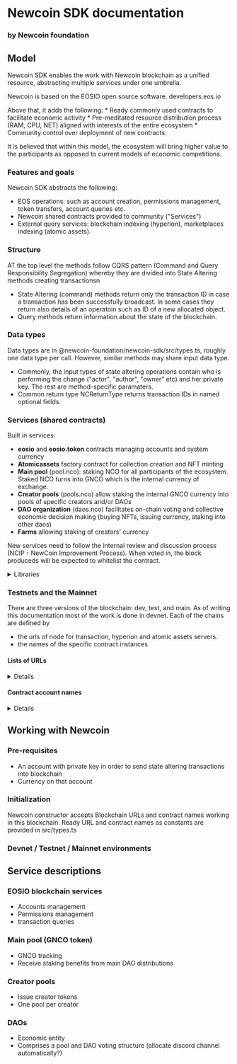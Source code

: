 # Newcoin SDK documentation
### by Newcoin foundation

## Model

Newcoin SDK enables the work with Newcoin blockchain as a unified resource, abstracting multiple services under one umbrella. 
<p>
Newcoin is based on the EOSIO open source software. developers.eos.io
</p>
<p>Above that, it adds the following: 
* Ready commonly used contracts to facilitate economic activity
* Pre-meditated resource distribution process (RAM, CPU, NET) aligned with interests of the entire ecosystem
* Community control over deployment of new contracts.
<p>
It is believed that within this model, the ecosystem will bring higher value to the participants as opposed 
to current models of economic competitions.

### Features and goals
Newcoin SDK abstracts the following:
* EOS operations: such as account creation, permissions management, token transfers, account queries etc.
* Newcoin shared contracts provided to community ("Services")
* External query services: blockchain indexing (hyperion), marketplaces indexing (atomic assets).

### Structure
AT the top level the methods follow CQRS pattern (Command and Query Responsibility Segregation) whereby 
they are divided into State Altering methods creating transactionsn

* State Altering (command) methods return only the transaction ID in case a transaction has been successfully
broadcast. In some cases they return also details of an operatoin such as ID of a new allocated object.
* Query methods return information about the state of the blockchain.

### Data types 

Data types are in @newcoin-foundation/newcoin-sdk/src/types.ts, roughly one data type per call. However, similar methods may share input data type. 
  
* Commonly, the input types of state altering operations contain who is performing the change ("actor", "author", "owner" etc) and her private key. 
The rest are method-specific paramaters.
* Common return type NCReturnType returns transaction IDs in named optional fields.

### Services (shared contracts) 

Built in services: 
* **eosio** and **eosio.token** contracts managing accounts and system currency 
* **Atomicassets** factory contract for collection creation and NFT minting
* **Main pool** (pool.nco): staking NCO for all participants of the ecosystem. Staked NCO turns into GNCO which is the internal currency of exchange.
* **Creator pools** (pools.nco) allow staking the internal GNCO currency into pools of specific creators and/or DAOs
* **DAO organization** (daos.nco) facilitates on-chain voting and collective economic decision making (buying NFTs, issuing currency, staking into other daos)
* **Farms** allowing staking of creators' currency

New services need to follow the internal review and discussion process 
(NCIP - NewCoin Improvement Process). When voted in, the block produceds will be expected to whitelist the contract. 

<details><summary>Libraries</summary>
<p>
The pools and DAO contracts have their own libraries:
  * pool.nco  - https://github.com/@newcoin-foundation/newcoin.pool-js, npm i @newcoin-foundation/newcoin.pool-js
  * pools.nco - https://github.com/@newcoin-foundation/newcoin.pool-js, npm i @newcoin-foundation/newcoin.pool-js
  * daos.nco  - https://github.com/@newcoin-foundation/newcoin.daos-js, npm i @newcoin-foundation/newcoin.daos-js
  * farms.nco TBD
  * atomicassets
</p>
</details>

### Testnets and the Mainnet

  There are three versions of the blockchain: dev, test, and main. As of writing this documentation most of the work is done in devnet.
  Each of the chains are defined by
  * the urls of node for transaction, hyperion and atomic assets servers.
  * the names of the specific contract instances
 
#### Lists of URLs 
  <details>Devnet: 
  * 
  Testnet:
  * 
  Mainnet
  * 
  </details> 
   
  #### Contract account names
  <details>
  Devnet
  Testnet
  Mainnet
  </details>
    
## Working with Newcoin

### Pre-requisites

* An account with private key in order to send state altering transactions into blockchain
* Currency on that account

### Initialization

Newcoin constructor accepts Blockchain URLs and contract names working in this blockchain. 
Ready URL and contract names as constants are provided in src/types.ts
  
### Devnet / Testnet / Mainnet environments
  
  
  
 ## Service descriptions
  
 ### EOSIO blockchain services
  * Accounts management 
  * Permissions management
  * transaction queries
  
  ### Main pool (GNCO token)
  * GNCO tracking
  * Receive staking benefits from main DAO distributions
  
  ### Creator pools
  * Issue creator tokens
  * One pool per creator 
  
  ### DAOs
  * Economic entity 
  * Comprises a pool and DAO voting structure (allocate discord channel automatically?)
